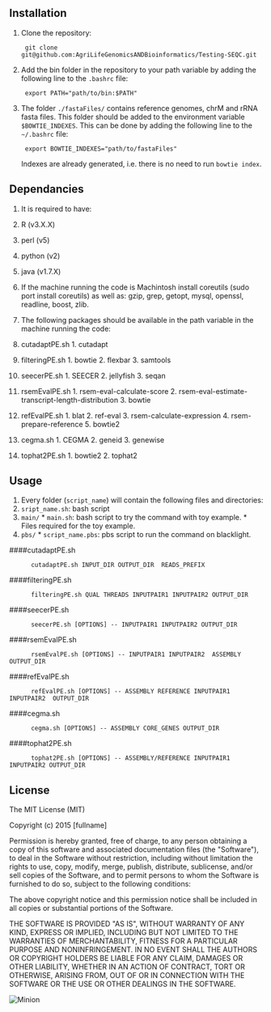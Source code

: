 Installation
------------------

1. Clone the repository:

        git clone git@github.com:AgriLifeGenomicsANDBioinformatics/Testing-SEQC.git

2. Add the bin folder in the repository to your path variable by adding the following line to the `.bashrc` file:

        export PATH="path/to/bin:$PATH"

3. The folder `./fastaFiles/` contains reference genomes, chrM and rRNA fasta files. This folder should be added to the environment variable `$BOWTIE_INDEXES`. This can be done by adding the following line to the `~/.bashrc` file:

        export BOWTIE_INDEXES="path/to/fastaFiles"

    Indexes are already generated, i.e. there is no need to run `bowtie index`.

Dependancies
------------------
1. It is required to have:
  1. R (v3.X.X)
  2. perl (v5)
  3. python (v2)
  4. java (v1.7.X)

2. If the machine running the code is Machintosh install coreutils (sudo port install coreutils) as well as: gzip, grep, getopt, mysql, openssl, readline, boost, zlib.

3. The following packages should be available in the path variable in the machine running the code:
  1. cutadaptPE.sh
    1. cutadapt
  2. filteringPE.sh
    1. bowtie
    2. flexbar
    3. samtools
  3. seecerPE.sh
    1. SEECER
    2. jellyfish
    3. seqan
  4. rsemEvalPE.sh
    1. rsem-eval-calculate-score
    2. rsem-eval-estimate-transcript-length-distribution
    3. bowtie
  5. refEvalPE.sh
    1. blat
    2. ref-eval
    3. rsem-calculate-expression
    4. rsem-prepare-reference
    5. bowtie2
  6. cegma.sh
    1. CEGMA
    2. geneid
    3. genewise
  7. tophat2PE.sh
    1. bowtie2
    2. tophat2

Usage
-----------------

1. Every folder (`script_name`) will contain the following files and directories:
  1. `sript_name.sh`: bash script
  2. `main/`
    * `main.sh`: bash script to try the command with toy example.
    * Files required for the toy example.
  3. `pbs/`
    * `script_name.pbs`: pbs script to run the command on blacklight.

####cutadaptPE.sh

          cutadaptPE.sh INPUT_DIR OUTPUT_DIR  READS_PREFIX

####filteringPE.sh

          filteringPE.sh QUAL THREADS INPUTPAIR1 INPUTPAIR2 OUTPUT_DIR

####seecerPE.sh

          seecerPE.sh [OPTIONS] -- INPUTPAIR1 INPUTPAIR2 OUTPUT_DIR

####rsemEvalPE.sh

          rsemEvalPE.sh [OPTIONS] -- INPUTPAIR1 INPUTPAIR2  ASSEMBLY OUTPUT_DIR

####refEvalPE.sh

          refEvalPE.sh [OPTIONS] -- ASSEMBLY REFERENCE INPUTPAIR1 INPUTPAIR2  OUTPUT_DIR

####cegma.sh

          cegma.sh [OPTIONS] -- ASSEMBLY CORE_GENES OUTPUT_DIR

####tophat2PE.sh

          tophat2PE.sh [OPTIONS] -- ASSEMBLY/REFERENCE INPUTPAIR1 INPUTPAIR2 OUTPUT_DIR

License
---------------

The MIT License (MIT)

Copyright (c) 2015 [fullname]

Permission is hereby granted, free of charge, to any person obtaining a copy
of this software and associated documentation files (the "Software"), to deal
in the Software without restriction, including without limitation the rights
to use, copy, modify, merge, publish, distribute, sublicense, and/or sell
copies of the Software, and to permit persons to whom the Software is
furnished to do so, subject to the following conditions:

The above copyright notice and this permission notice shall be included in all
copies or substantial portions of the Software.

THE SOFTWARE IS PROVIDED "AS IS", WITHOUT WARRANTY OF ANY KIND, EXPRESS OR
IMPLIED, INCLUDING BUT NOT LIMITED TO THE WARRANTIES OF MERCHANTABILITY,
FITNESS FOR A PARTICULAR PURPOSE AND NONINFRINGEMENT. IN NO EVENT SHALL THE
AUTHORS OR COPYRIGHT HOLDERS BE LIABLE FOR ANY CLAIM, DAMAGES OR OTHER
LIABILITY, WHETHER IN AN ACTION OF CONTRACT, TORT OR OTHERWISE, ARISING FROM,
OUT OF OR IN CONNECTION WITH THE SOFTWARE OR THE USE OR OTHER DEALINGS IN THE
SOFTWARE.

![Minion](http://octodex.github.com/images/minion.png)
